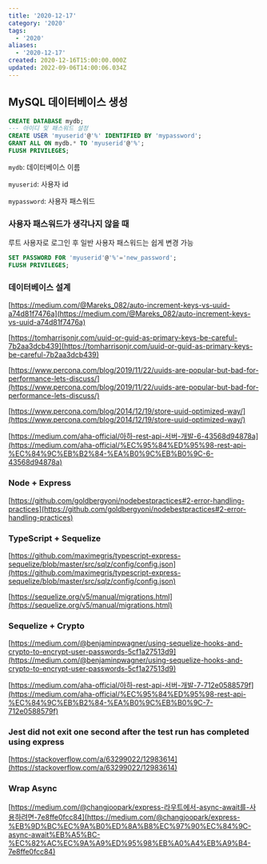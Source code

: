 ```yaml
---
title: '2020-12-17'
category: '2020'
tags:
  - '2020'
aliases:
  - '2020-12-17'
created: 2020-12-16T15:00:00.000Z
updated: 2022-09-06T14:00:06.034Z
---
```


## MySQL 데이터베이스 생성

```sql
CREATE DATABASE mydb;
--- 아이디 및 패스워드 설정
CREATE USER 'myuserid'@'%' IDENTIFIED BY 'mypassword';
GRANT ALL ON mydb.* TO 'myuserid'@'%';
FLUSH PRIVILEGES;
```

`mydb`: 데이터베이스 이름

`myuserid`: 사용자 id

`mypassword`: 사용자 패스워드

### 사용자 패스워드가 생각나지 않을 때

루트 사용자로 로그인 후 일반 사용자 패스워드는 쉽게 변경 가능

```sql
SET PASSWORD FOR 'myuserid'@'%'='new_password';
FLUSH PRIVILEGES;
```

### 데이터베이스 설계

[https://medium.com/@Mareks_082/auto-increment-keys-vs-uuid-a74d81f7476a](https://medium.com/@Mareks_082/auto-increment-keys-vs-uuid-a74d81f7476a)

[https://tomharrisonjr.com/uuid-or-guid-as-primary-keys-be-careful-7b2aa3dcb439](https://tomharrisonjr.com/uuid-or-guid-as-primary-keys-be-careful-7b2aa3dcb439)

[https://www.percona.com/blog/2019/11/22/uuids-are-popular-but-bad-for-performance-lets-discuss/](https://www.percona.com/blog/2019/11/22/uuids-are-popular-but-bad-for-performance-lets-discuss/)

[https://www.percona.com/blog/2014/12/19/store-uuid-optimized-way/](https://www.percona.com/blog/2014/12/19/store-uuid-optimized-way/)

[https://medium.com/aha-official/아하-rest-api-서버-개발-6-43568d94878a](https://medium.com/aha-official/%EC%95%84%ED%95%98-rest-api-%EC%84%9C%EB%B2%84-%EA%B0%9C%EB%B0%9C-6-43568d94878a)

### Node + Express

[https://github.com/goldbergyoni/nodebestpractices#2-error-handling-practices](https://github.com/goldbergyoni/nodebestpractices#2-error-handling-practices)

### TypeScript + Sequelize

[https://github.com/maximegris/typescript-express-sequelize/blob/master/src/sqlz/config/config.json](https://github.com/maximegris/typescript-express-sequelize/blob/master/src/sqlz/config/config.json)

[https://sequelize.org/v5/manual/migrations.html](https://sequelize.org/v5/manual/migrations.html)

### Sequelize + Crypto

[https://medium.com/@benjaminpwagner/using-sequelize-hooks-and-crypto-to-encrypt-user-passwords-5cf1a27513d9](https://medium.com/@benjaminpwagner/using-sequelize-hooks-and-crypto-to-encrypt-user-passwords-5cf1a27513d9)

[https://medium.com/aha-official/아하-rest-api-서버-개발-7-712e0588579f](https://medium.com/aha-official/%EC%95%84%ED%95%98-rest-api-%EC%84%9C%EB%B2%84-%EA%B0%9C%EB%B0%9C-7-712e0588579f)

### Jest did not exit one second after the test run has completed using express

[https://stackoverflow.com/a/63299022/12983614](https://stackoverflow.com/a/63299022/12983614)

### Wrap Async

[https://medium.com/@changjoopark/express-라우트에서-async-await를-사용하려면-7e8ffe0fcc84](https://medium.com/@changjoopark/express-%EB%9D%BC%EC%9A%B0%ED%8A%B8%EC%97%90%EC%84%9C-async-await%EB%A5%BC-%EC%82%AC%EC%9A%A9%ED%95%98%EB%A0%A4%EB%A9%B4-7e8ffe0fcc84)
